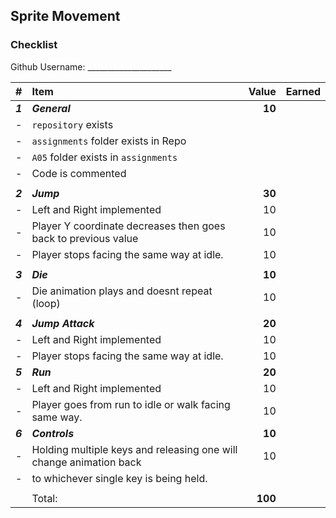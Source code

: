 ## Sprite Movement


### Checklist

Github Username: _____________________

| #       | Item                                                               | Value   | Earned |
| :------ | :----------------------------------------------------------------- | ------: | ------ |
| ***1*** | ***General***                                                      | **10**  |        |
| -       | `repository`  exists                                               |         |        |
| -       | `assignments` folder exists in Repo                                |         |        |
| -       | `A05` folder exists in `assignments`                               |         |        |
| -       | Code is commented                                                  |         |        |
|         |                                                                    |         |        |
| ***2*** | ***Jump***                                                         | **30**  |        |
| -       | Left and Right implemented                                         | 10      |        |
| -       | Player Y coordinate decreases then goes back to previous value     | 10      |        |
| -       | Player stops facing the same way at idle.                          | 10      |        |
|         |                                                                    |         |        |
| ***3*** | ***Die***                                                          | **10**  |        |
| -       | Die animation plays and doesnt repeat (loop)                       | 10      |        |
|         |                                                                    |         |        |
| ***4*** | ***Jump Attack***                                                  | **20**  |        |
| -       | Left and Right implemented                                         | 10      |        |
| -       | Player stops facing the same way at idle.                          | 10      |        |
| ***5*** | ***Run***                                                          | **20**  |        |
| -       | Left and Right implemented                                         | 10      |        |
| -       | Player goes from run to idle or walk facing same way.              | 10      |        |
| ***6*** | ***Controls***                                                     | **10**  |        |
| -       | Holding multiple keys and releasing one will change animation back | 10      |        |
| -       | to whichever single key is being held.                             |         |        |
|         |                                                                    |         |        |
|         | Total:                                                             | **100** |        |
